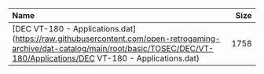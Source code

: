 |Name|Size|
|:---|---:|
|[DEC VT-180 - Applications.dat](https://raw.githubusercontent.com/open-retrogaming-archive/dat-catalog/main/root/basic/TOSEC/DEC/VT-180/Applications/DEC VT-180 - Applications.dat)|1758|
